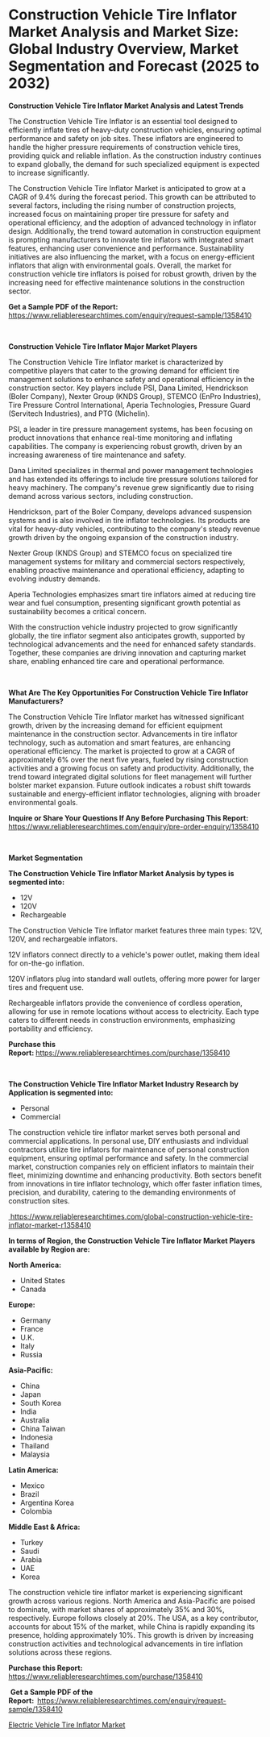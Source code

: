 <p><h1>Construction Vehicle Tire Inflator Market Analysis and Market Size: Global Industry Overview, Market Segmentation and Forecast (2025 to 2032)</h1></p><p><strong>Construction Vehicle Tire Inflator Market Analysis and Latest Trends</strong></p>
<p><p>The Construction Vehicle Tire Inflator is an essential tool designed to efficiently inflate tires of heavy-duty construction vehicles, ensuring optimal performance and safety on job sites. These inflators are engineered to handle the higher pressure requirements of construction vehicle tires, providing quick and reliable inflation. As the construction industry continues to expand globally, the demand for such specialized equipment is expected to increase significantly.</p><p>The Construction Vehicle Tire Inflator Market is anticipated to grow at a CAGR of 9.4% during the forecast period. This growth can be attributed to several factors, including the rising number of construction projects, increased focus on maintaining proper tire pressure for safety and operational efficiency, and the adoption of advanced technology in inflator design. Additionally, the trend toward automation in construction equipment is prompting manufacturers to innovate tire inflators with integrated smart features, enhancing user convenience and performance. Sustainability initiatives are also influencing the market, with a focus on energy-efficient inflators that align with environmental goals. Overall, the market for construction vehicle tire inflators is poised for robust growth, driven by the increasing need for effective maintenance solutions in the construction sector.</p></p>
<p><strong>Get a Sample PDF of the Report:&nbsp;</strong> <a href="https://www.reliableresearchtimes.com/enquiry/request-sample/1358410?utm_campaign=2205&utm_medium=2&utm_source=Github&utm_content=ia&utm_term=30032025&utm_id=construction-vehicle-tire-inflator">https://www.reliableresearchtimes.com/enquiry/request-sample/1358410</a></p>
<p>&nbsp;</p>
<p><strong>Construction Vehicle Tire Inflator Major Market Players</strong></p>
<p><p>The Construction Vehicle Tire Inflator market is characterized by competitive players that cater to the growing demand for efficient tire management solutions to enhance safety and operational efficiency in the construction sector. Key players include PSI, Dana Limited, Hendrickson (Boler Company), Nexter Group (KNDS Group), STEMCO (EnPro Industries), Tire Pressure Control International, Aperia Technologies, Pressure Guard (Servitech Industries), and PTG (Michelin).</p><p>PSI, a leader in tire pressure management systems, has been focusing on product innovations that enhance real-time monitoring and inflating capabilities. The company is experiencing robust growth, driven by an increasing awareness of tire maintenance and safety.</p><p>Dana Limited specializes in thermal and power management technologies and has extended its offerings to include tire pressure solutions tailored for heavy machinery. The company's revenue grew significantly due to rising demand across various sectors, including construction.</p><p>Hendrickson, part of the Boler Company, develops advanced suspension systems and is also involved in tire inflator technologies. Its products are vital for heavy-duty vehicles, contributing to the company's steady revenue growth driven by the ongoing expansion of the construction industry.</p><p>Nexter Group (KNDS Group) and STEMCO focus on specialized tire management systems for military and commercial sectors respectively, enabling proactive maintenance and operational efficiency, adapting to evolving industry demands.</p><p>Aperia Technologies emphasizes smart tire inflators aimed at reducing tire wear and fuel consumption, presenting significant growth potential as sustainability becomes a critical concern.</p><p>With the construction vehicle industry projected to grow significantly globally, the tire inflator segment also anticipates growth, supported by technological advancements and the need for enhanced safety standards. Together, these companies are driving innovation and capturing market share, enabling enhanced tire care and operational performance.</p></p>
<p>&nbsp;</p>
<p><strong>What Are The Key Opportunities For Construction Vehicle Tire Inflator Manufacturers?</strong></p>
<p><p>The Construction Vehicle Tire Inflator market has witnessed significant growth, driven by the increasing demand for efficient equipment maintenance in the construction sector. Advancements in tire inflator technology, such as automation and smart features, are enhancing operational efficiency. The market is projected to grow at a CAGR of approximately 6% over the next five years, fueled by rising construction activities and a growing focus on safety and productivity. Additionally, the trend toward integrated digital solutions for fleet management will further bolster market expansion. Future outlook indicates a robust shift towards sustainable and energy-efficient inflator technologies, aligning with broader environmental goals.</p></p>
<p><strong>Inquire or Share Your Questions If Any Before Purchasing This Report:</strong> <a href="https://www.reliableresearchtimes.com/enquiry/pre-order-enquiry/1358410?utm_campaign=2205&utm_medium=2&utm_source=Github&utm_content=ia&utm_term=30032025&utm_id=construction-vehicle-tire-inflator">https://www.reliableresearchtimes.com/enquiry/pre-order-enquiry/1358410</a></p>
<p>&nbsp;</p>
<p><strong>Market Segmentation</strong></p>
<p><strong>The Construction Vehicle Tire Inflator Market Analysis by types is segmented into:</strong></p>
<p><ul><li>12V</li><li>120V</li><li>Rechargeable</li></ul></p>
<p><p>The Construction Vehicle Tire Inflator market features three main types: 12V, 120V, and rechargeable inflators. </p><p>12V inflators connect directly to a vehicle's power outlet, making them ideal for on-the-go inflation. </p><p>120V inflators plug into standard wall outlets, offering more power for larger tires and frequent use. </p><p>Rechargeable inflators provide the convenience of cordless operation, allowing for use in remote locations without access to electricity. Each type caters to different needs in construction environments, emphasizing portability and efficiency.</p></p>
<p><strong>Purchase this Report:&nbsp;</strong><a href="https://www.reliableresearchtimes.com/purchase/1358410?utm_campaign=2205&utm_medium=2&utm_source=Github&utm_content=ia&utm_term=30032025&utm_id=construction-vehicle-tire-inflator">https://www.reliableresearchtimes.com/purchase/1358410</a></p>
<p>&nbsp;</p>
<p><strong>The Construction Vehicle Tire Inflator Market Industry Research by Application is segmented into:</strong></p>
<p><ul><li>Personal</li><li>Commercial</li></ul></p>
<p><p>The construction vehicle tire inflator market serves both personal and commercial applications. In personal use, DIY enthusiasts and individual contractors utilize tire inflators for maintenance of personal construction equipment, ensuring optimal performance and safety. In the commercial market, construction companies rely on efficient inflators to maintain their fleet, minimizing downtime and enhancing productivity. Both sectors benefit from innovations in tire inflator technology, which offer faster inflation times, precision, and durability, catering to the demanding environments of construction sites.</p></p>
<p><a href="https://www.reliableresearchtimes.com/global-construction-vehicle-tire-inflator-market-r1358410?utm_campaign=2205&utm_medium=2&utm_source=Github&utm_content=ia&utm_term=30032025&utm_id=construction-vehicle-tire-inflator">&nbsp;https://www.reliableresearchtimes.com/global-construction-vehicle-tire-inflator-market-r1358410</a></p>
<p><strong>In terms of Region, the Construction Vehicle Tire Inflator Market Players available by Region are:</strong></p>
<p>
    <p> <strong> North America: </strong>
        <ul>
            <li>United States</li>
            <li>Canada</li>
        </ul>
        </p> 
    <p> <strong> Europe: </strong>
        <ul>
            <li>Germany</li>
            <li>France</li>
            <li>U.K.</li>
            <li>Italy</li>
            <li>Russia</li>
        </ul>
        </p> 
    <p> <strong> Asia-Pacific: </strong>
        <ul>
            <li>China</li>
            <li>Japan</li>
            <li>South Korea</li>
            <li>India</li>
            <li>Australia</li>
            <li>China Taiwan</li>
            <li>Indonesia</li>
            <li>Thailand</li>
            <li>Malaysia</li>
        </ul>
        </p> 
    <p> <strong> Latin America: </strong>
        <ul>
            <li>Mexico</li>
            <li>Brazil</li>
            <li>Argentina Korea</li>
            <li>Colombia</li>
        </ul>
        </p> 
    <p> <strong> Middle East & Africa: </strong>
        <ul>
            <li>Turkey</li>
            <li>Saudi</li>
            <li>Arabia</li>
            <li>UAE</li>
            <li>Korea</li>
        </ul>
    </p>
    </p>
<p><p>The construction vehicle tire inflator market is experiencing significant growth across various regions. North America and Asia-Pacific are poised to dominate, with market shares of approximately 35% and 30%, respectively. Europe follows closely at 20%. The USA, as a key contributor, accounts for about 15% of the market, while China is rapidly expanding its presence, holding approximately 10%. This growth is driven by increasing construction activities and technological advancements in tire inflation solutions across these regions.</p></p>
<p><strong>Purchase this Report: </strong><a href="https://www.reliableresearchtimes.com/purchase/1358410?utm_campaign=2205&utm_medium=2&utm_source=Github&utm_content=ia&utm_term=30032025&utm_id=construction-vehicle-tire-inflator">https://www.reliableresearchtimes.com/purchase/1358410</a></p>
<p>&nbsp;<strong>Get a Sample PDF of the Report:&nbsp;&nbsp;</strong><a href="https://www.reliableresearchtimes.com/enquiry/request-sample/1358410?utm_campaign=2205&utm_medium=2&utm_source=Github&utm_content=ia&utm_term=30032025&utm_id=construction-vehicle-tire-inflator">https://www.reliableresearchtimes.com/enquiry/request-sample/1358410</a></p>
<p><strong></strong></p>
<p><p><a href="https://github.com/SanjidaKhan901/Market-Research-Report-List-2/blob/main/electric-vehicle-tire-inflator-market.md?utm_campaign=2205&utm_medium=2&utm_source=Github&utm_content=ia&utm_term=30032025&utm_id=construction-vehicle-tire-inflator">Electric Vehicle Tire Inflator Market</a></p></p>